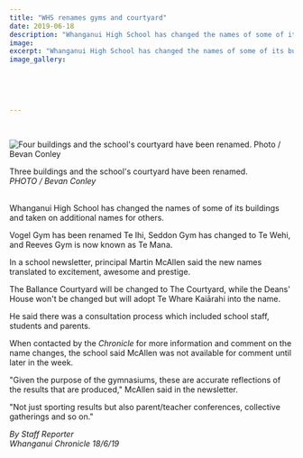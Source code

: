 ```yaml
---
title: "WHS renames gyms and courtyard"
date: 2019-06-18
description: "Whanganui High School has changed the names of some of its buildings and taken on additional names for others..."
image: 
excerpt: "Whanganui High School has changed the names of some of its buildings and taken on additional names for others."
image_gallery:
    
    
    
    
    
---
```


<p>&nbsp;</p>
<p><img src="https://www.nzherald.co.nz/resizer/alAlaJ5elF_SklDMMuvbO8tMU0c=/620x349/smart/filters:quality(70)/arc-anglerfish-syd-prod-nzme.s3.amazonaws.com/public/6LVQTPVIPJA7JM5S37Y5WDFWSU.jpg" alt="Four buildings and the school's courtyard have been renamed. Photo / Bevan Conley" /></p>
<p><span>Three buildings and the school's courtyard have been renamed. <br /><em>PHOTO / Bevan Conley</em></span></p>
<p><br />Whanganui High School has changed the names of some of its buildings and taken on additional names for others.</p>
<p>Vogel Gym has been renamed Te Ihi, Seddon Gym has changed to Te Wehi, and Reeves Gym is now known as Te Mana.</p>
<p>In a school newsletter, principal Martin McAllen said the new names translated to excitement, awesome and prestige.</p>
<p>The Ballance Courtyard will be changed to The Courtyard, while the Deans' House won't be changed but will adopt Te Whare Kaiārahi into the name.</p>
<p>He said there was a consultation process which included school staff, students and parents.</p>
<p>When contacted by the&nbsp;<em>Chronicle</em>&nbsp;for more information and comment on the name changes, the school said McAllen was not available for comment until later in the week.</p>
<p>"Given the purpose of the gymnasiums, these are accurate reflections of the results that are produced," McAllen said in the newsletter.</p>
<p>"Not just sporting results but also parent/teacher conferences, collective gatherings and so on."</p>
<p><em>By Staff Reporter</em><br /><em>Whanganui Chronicle 18/6/19</em></p>

